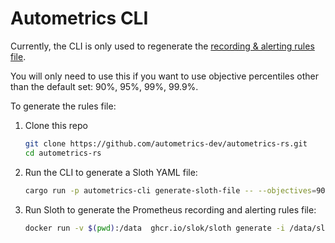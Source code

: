 # Autometrics CLI

Currently, the CLI is only used to regenerate the [recording & alerting rules file](https://github.com/autometrics-dev/autometrics-shared#prometheus-recording--alerting-rules).

You will only need to use this if you want to use objective percentiles other than the default set: 90%, 95%, 99%, 99.9%.

To generate the rules file:
1. Clone this repo
    ```sh
    git clone https://github.com/autometrics-dev/autometrics-rs.git
    cd autometrics-rs
    ```
2. Run the CLI to generate a Sloth YAML file:
    ```sh
    cargo run -p autometrics-cli generate-sloth-file -- --objectives=90,95,99,99.9 --output sloth.yml
    ```
3. Run Sloth to generate the Prometheus recording and alerting rules file:
    ```sh
    docker run -v $(pwd):/data  ghcr.io/slok/sloth generate -i /data/sloth.yml -o /data/autometrics.rules.yml
    ```
